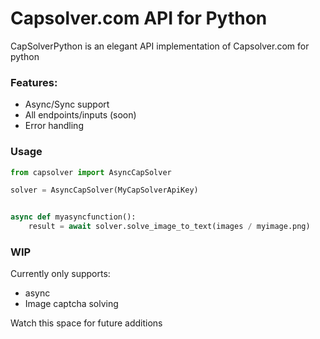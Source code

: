 # Capsolver.com API for Python
CapSolverPython is an elegant API implementation of Capsolver.com for python

### Features:
* Async/Sync support
* All endpoints/inputs (soon)
* Error handling

### Usage

```python
from capsolver import AsyncCapSolver

solver = AsyncCapSolver(MyCapSolverApiKey)


async def myasyncfunction():
    result = await solver.solve_image_to_text(images / myimage.png)
```

### WIP
Currently only supports:
* async
* Image captcha solving

Watch this space for future additions